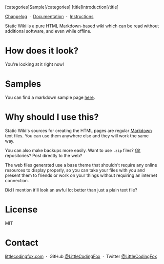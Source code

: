[categories]Sample[/categories]
[title]Introduction[/title]

[Changelog](Changelog) &nbsp;&middot;&nbsp; [Documentation](Notes) &nbsp;&middot;&nbsp; [Instructions](Instructions)

Static Wiki is a pure HTML [Markdown](http://www.markdowntutorial.com/)-based wiki which can be read without additional software, and even while offline.

# How does it look?

You're looking at it right now!

# Samples

You can find a markdown sample page [here](Sample/Markdown_Sample).

# Why should I use this?

Static Wiki's sources for creating the HTML pages are regular [Markdown](http://www.markdowntutorial.com/) text files. You can use them anywhere else and they will work the same way.

You can also make backups more easily. Want to use `.zip` files? [Git](http://www.github.com) repositories? Post directly to the web?

The web files generated use a base theme that shouldn't require any online resources to display properly, so you can take your files with you and present them to friends or work on your things without requiring an internet connection.

Did I mention it'll look an awful lot better than just a plain text file?

# License

MIT

# Contact

[littlecodingfox.com](http://www.littlecodingfox.com) &nbsp;&middot;&nbsp;
GitHub [@LittleCodingFox](https://github.com/LittleCodingFox) &nbsp;&middot;&nbsp;
Twitter [@LittleCodingFox](https://twitter.com/LittleCodingFox)
